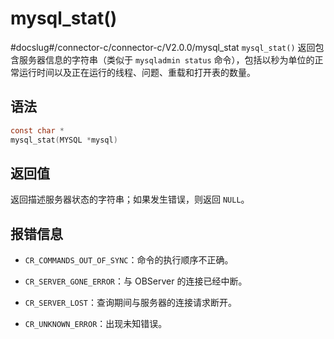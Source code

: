 mysql_stat() 
=================================
#docslug#/connector-c/connector-c/V2.0.0/mysql_stat
`mysql_stat()` 返回包含服务器信息的字符串（类似于 `mysqladmin status` 命令），包括以秒为单位的正常运行时间以及正在运行的线程、问题、重载和打开表的数量。

语法 
-----------------------

```c
const char *
mysql_stat(MYSQL *mysql)
```



返回值 
------------------------

返回描述服务器状态的字符串；如果发生错误，则返回 `NULL`。

报错信息 
-------------------------

* `CR_COMMANDS_OUT_OF_SYNC`：命令的执行顺序不正确。

  

* `CR_SERVER_GONE_ERROR`：与 OBServer 的连接已经中断。

  

* `CR_SERVER_LOST`：查询期间与服务器的连接请求断开。

  

* `CR_UNKNOWN_ERROR`：出现未知错误。

  



